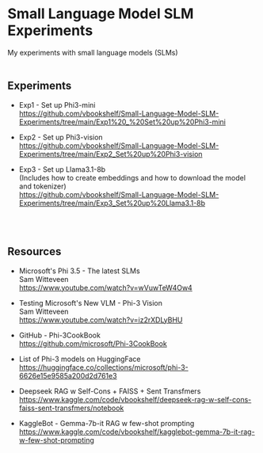 # Small Language Model SLM Experiments
My experiments with small language models (SLMs)
<br>
<br>

## Experiments
- Exp1 - Set up Phi3-mini<br>
https://github.com/vbookshelf/Small-Language-Model-SLM-Experiments/tree/main/Exp1%20_%20Set%20up%20Phi3-mini

- Exp2 - Set up Phi3-vision<br>
https://github.com/vbookshelf/Small-Language-Model-SLM-Experiments/tree/main/Exp2_Set%20up%20Phi3-vision

- Exp3 - Set up Llama3.1-8b<br>
(Includes how to create embeddings and how to download the model and tokenizer)<br>
https://github.com/vbookshelf/Small-Language-Model-SLM-Experiments/tree/main/Exp3_Set%20up%20Llama3.1-8b

<br>
<br>

## Resources

- Microsoft's Phi 3.5 - The latest SLMs<br>
Sam Witteveen<br>
https://www.youtube.com/watch?v=wVuwTeW4Ow4

- Testing Microsoft's New VLM - Phi-3 Vision<br>
Sam Witteveen<br>
https://www.youtube.com/watch?v=iz2rXDLyBHU

- GitHub - Phi-3CookBook<br>
https://github.com/microsoft/Phi-3CookBook

- List of Phi-3 models on HuggingFace<br>
https://huggingface.co/collections/microsoft/phi-3-6626e15e9585a200d2d761e3

- Deepseek RAG w Self-Cons + FAISS + Sent Transfmers<br>
https://www.kaggle.com/code/vbookshelf/deepseek-rag-w-self-cons-faiss-sent-transfmers/notebook

- KaggleBot - Gemma-7b-it RAG w few-shot prompting<br>
https://www.kaggle.com/code/vbookshelf/kagglebot-gemma-7b-it-rag-w-few-shot-prompting
